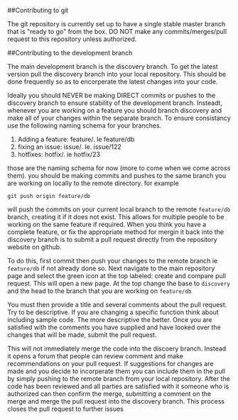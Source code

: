 ##Contributing to git

The git repository is currently set up to have a single stable master branch that is "ready to go" from the box. DO NOT make any commits/merges/pull request to this repository unless authorized.


##Contributing to the development branch

The main development branch is the discovery branch. To get the latest version pull the discovery branch into your local repository.
This should be done frequently so as to encorperate the latest changes into your code.

Ideally you should NEVER be making DIRECT commits or pushes to the discovery branch to ensure stability of the development branch. 
Insteadt, whenever you are working on a feature you should branch discovery and make all of your changes within the separate branch.
To ensure consistancy use the following naming schema for your branches.


1. Adding a feature:	feature/<feature name>. Ie  feature/db
2. fixing an issue:		issue/<issue Number>. Ie.  issue/122
3. hotfixes:			hotfix/<issue number or feature name>. ie hotfix/23


those are the naming schema for now (more to come when we come across them). you should be making commits and pushes to the same branch
you are working on locally to the remote directory. for example 

`git push origin feature/db` 

will push the commits on your current local branch to the remote `feature/db` branch, creating it if it does not exist. This allows for multiple people to be working on the same feature if required. When you think you have a complete feature, or fix  the appropriate method for mergin it back into the discovery branch is to submit a pull request directly from the repository website on github.


To do this, first commit then push your changes to the remote branch ie `feature/db` if not already done so. Next navigate to the main repository page and select the green icon at the top labeled: create and compare pull request. This will open a new page. At the top change the base to `discovery` and the head to the branch that you are working on `feature/db`

You must then provide a title and several comments about the pull request. Try to be descriptive. If you are changing a specific function think about including sample code. The more descriptive the better. Once you are satisfied with the comments you have supplied and have looked over the changes that will be made, submit the pull request.

This will not immediately merge the code into the discoery branch. Instead it opens a forum that people can review comment and make recommendations on your pull request. If suggestions for changes are made and you decide to incorperate them you can include them in the pull by simply pushing to the remote branch from your local repository. After the code has been reviewed and all parties are satisfied with it someone who is authorized can then confirm the merge, submitting a comment on the merge and merge the pull request into the discovery branch. This process closes the pull request to further issues 	